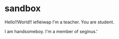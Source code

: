 # sandbox

Hello!!World!!
iefieiwap
I'm a teacher.
You are student.

I am handsomeboy.
I'm a member of seginus.'

